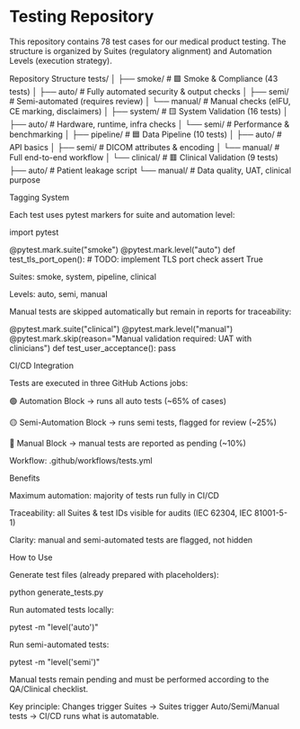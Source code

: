 # Testing Repository

This repository contains 78 test cases for our medical product testing.
The structure is organized by Suites (regulatory alignment) and Automation Levels (execution strategy).

Repository Structure
tests/
│
├── smoke/        # 🟩 Smoke & Compliance (43 tests)
│   ├── auto/     # Fully automated security & output checks
│   ├── semi/     # Semi-automated (requires review)
│   └── manual/   # Manual checks (eIFU, CE marking, disclaimers)
│
├── system/       # 🟨 System Validation (16 tests)
│   ├── auto/     # Hardware, runtime, infra checks
│   └── semi/     # Performance & benchmarking
│
├── pipeline/     # 🟦 Data Pipeline (10 tests)
│   ├── auto/     # API basics
│   ├── semi/     # DICOM attributes & encoding
│   └── manual/   # Full end-to-end workflow
│
└── clinical/     # 🟥 Clinical Validation (9 tests)
    ├── auto/     # Patient leakage script
    └── manual/   # Data quality, UAT, clinical purpose

Tagging System

Each test uses pytest markers for suite and automation level:

import pytest

@pytest.mark.suite("smoke")
@pytest.mark.level("auto")
def test_tls_port_open():
    # TODO: implement TLS port check
    assert True

Suites: smoke, system, pipeline, clinical

Levels: auto, semi, manual

Manual tests are skipped automatically but remain in reports for traceability:

@pytest.mark.suite("clinical")
@pytest.mark.level("manual")
@pytest.mark.skip(reason="Manual validation required: UAT with clinicians")
def test_user_acceptance():
    pass

CI/CD Integration

Tests are executed in three GitHub Actions jobs:

🟢 Automation Block → runs all auto tests (~65% of cases)

🟡 Semi-Automation Block → runs semi tests, flagged for review (~25%)

🔴 Manual Block → manual tests are reported as pending (~10%)

Workflow: .github/workflows/tests.yml

Benefits

Maximum automation: majority of tests run fully in CI/CD

Traceability: all Suites & test IDs visible for audits (IEC 62304, IEC 81001-5-1)

Clarity: manual and semi-automated tests are flagged, not hidden

How to Use

Generate test files (already prepared with placeholders):

python generate_tests.py

Run automated tests locally:

pytest -m "level('auto')"

Run semi-automated tests:

pytest -m "level('semi')"

Manual tests remain pending and must be performed according to the QA/Clinical checklist.

Key principle:
Changes trigger Suites → Suites trigger Auto/Semi/Manual tests → CI/CD runs what is automatable.
